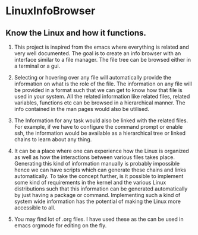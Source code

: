 # LinuxInfoBrowser
## Know the Linux and how it functions.

1. This project is inspired from the emacs where everything is related and very well documented.
The goal is to create an info browser with an interface similar to a file manager.
The file tree can be browsed either in a terminal or a gui.

2. Selecting or hovering over any file will automatically provide the information on what is the role of the file.
The information on any file will be provided in a format such that we can get to know how that file is used in your system.
All the related information like related files, related variables, functions etc can be browsed in a hierarchical manner.
The info contained in the man pages would also be utilised.

3. The Information for any task would also be linked with the related files.
For example, if we have to configure the command prompt or enable ssh,
the information would be available as a hierarchical tree or linked chains to learn about any thing.

4. It can be a place where one can experience how the Linux is organized as well as how the interactions between various files takes place.
Generating this kind of information manually is probably impossible hence we can have scripts which can generate these chains and links automatically. 
To take the concept further, is it possible to implement some kind of requirements in the kernel and the various Linux distributions such that this information can be generated automatically by just having a package or command.
Implementing such a kind of system wide information has the potential of making the Linux more accessible to all.

5. You may find lot of .org files. I have used these as the can be used in emacs orgmode for editing on the fly.
